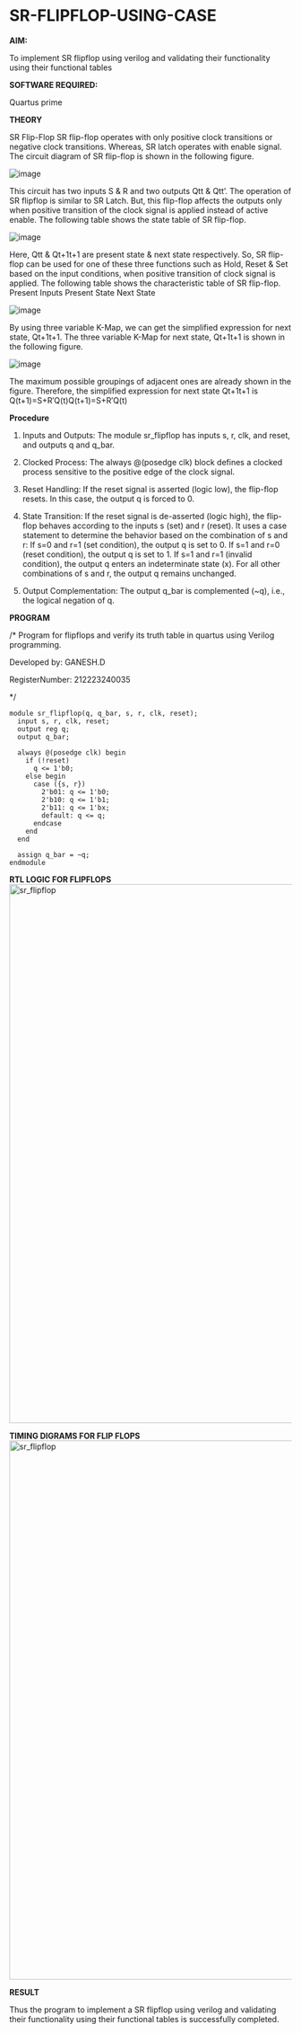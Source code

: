 # SR-FLIPFLOP-USING-CASE

**AIM:**

To implement  SR flipflop using verilog and validating their functionality using their functional tables

**SOFTWARE REQUIRED:**

Quartus prime

**THEORY**

SR Flip-Flop SR flip-flop operates with only positive clock transitions or negative clock transitions. Whereas, SR latch operates with enable signal. The circuit diagram of SR flip-flop is shown in the following figure.

![image](https://github.com/naavaneetha/SR-FLIPFLOP-USING-CASE/assets/154305477/0f710028-ad52-4d3e-9276-8714cf023a25)

 
This circuit has two inputs S & R and two outputs Qtt & Qtt’. The operation of SR flipflop is similar to SR Latch. But, this flip-flop affects the outputs only when positive transition of the clock signal is applied instead of active enable. The following table shows the state table of SR flip-flop.

![image](https://github.com/naavaneetha/SR-FLIPFLOP-USING-CASE/assets/154305477/dabfc4f4-87e3-4cbc-9472-f89ee1b5ed30)

 
Here, Qtt & Qt+1t+1 are present state & next state respectively. So, SR flip-flop can be used for one of these three functions such as Hold, Reset & Set based on the input conditions, when positive transition of clock signal is applied. The following table shows the characteristic table of SR flip-flop. Present Inputs Present State Next State

![image](https://github.com/naavaneetha/SR-FLIPFLOP-USING-CASE/assets/154305477/dd90d16c-aec5-4290-a586-e2346b1e9eb5)

 
By using three variable K-Map, we can get the simplified expression for next state, Qt+1t+1. The three variable K-Map for next state, Qt+1t+1 is shown in the following figure.

![image](https://github.com/naavaneetha/SR-FLIPFLOP-USING-CASE/assets/154305477/473efad6-d70b-4ca7-aeb7-898bbfca319f)

 
The maximum possible groupings of adjacent ones are already shown in the figure. Therefore, the simplified expression for next state Qt+1t+1 is Q(t+1)=S+R′Q(t)Q(t+1)=S+R′Q(t)

**Procedure**

1. Inputs and Outputs: 
   The module sr_flipflop has inputs s, r, clk, and reset, and outputs q and q_bar.
   
3. Clocked Process:
   The always @(posedge clk) block defines a clocked process sensitive to the positive edge of the clock signal.
   
4. Reset Handling:
   If the reset signal is asserted (logic low), the flip-flop resets. In this case, the output q is forced to 0.
   
5. State Transition:
   If the reset signal is de-asserted (logic high), the flip-flop behaves according to the inputs s (set) and r (reset). It uses a case statement to determine the behavior 
   based on the combination of s and r:
   If s=0 and r=1 (set condition), the output q is set to 0.
   If s=1 and r=0 (reset condition), the output q is set to 1.
   If s=1 and r=1 (invalid condition), the output q enters an indeterminate state (x).
   For all other combinations of s and r, the output q remains unchanged.
   
6. Output Complementation:
   The output q_bar is complemented (~q), i.e., the logical negation of q.


**PROGRAM**

/* Program for flipflops and verify its truth table in quartus using Verilog programming.

Developed by: GANESH.D

RegisterNumber: 212223240035

*/
```
module sr_flipflop(q, q_bar, s, r, clk, reset);
  input s, r, clk, reset;
  output reg q;
  output q_bar;

  always @(posedge clk) begin
    if (!reset) 
      q <= 1'b0;
    else begin
      case ({s, r})
        2'b01: q <= 1'b0;
        2'b10: q <= 1'b1;
        2'b11: q <= 1'bx;
        default: q <= q;
      endcase
    end
  end

  assign q_bar = ~q;
endmodule

```


**RTL LOGIC FOR FLIPFLOPS**
<img width="960" alt="sr_flipflop" src="https://github.com/Ganesh23013987/SR-FLIPFLOP-USING-CASE/assets/147473768/1c660487-cc7b-45f8-958c-9296cdce945a">

**TIMING DIGRAMS FOR FLIP FLOPS**
<img width="960" alt="sr_flipflop" src="https://github.com/Ganesh23013987/SR-FLIPFLOP-USING-CASE/assets/147473768/784f26d6-71de-46fb-95bc-9661a1382518">


**RESULT**

Thus the program to implement a SR flipflop using verilog and validating their functionality using their functional tables is successfully completed.
